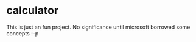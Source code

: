 # calculator
This is just an fun project. No significance until microsoft borrowed some concepts :-p

